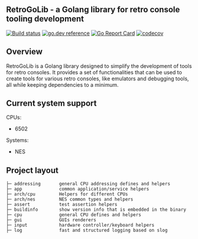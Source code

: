 ## RetroGoLib - a Golang library for retro console tooling development

[![Build status](https://github.com/retroenv/retrogolib/actions/workflows/go.yaml/badge.svg?branch=main)](https://github.com/retroenv/retrogolib/actions)
[![go.dev reference](https://img.shields.io/badge/go.dev-reference-007d9c?logo=go&logoColor=white&style=flat-square)](https://pkg.go.dev/github.com/retroenv/retrogolib)
[![Go Report Card](https://goreportcard.com/badge/github.com/retroenv/retrogolib)](https://goreportcard.com/report/github.com/retroenv/retrogolib)
[![codecov](https://codecov.io/gh/retroenv/retrogolib/branch/main/graph/badge.svg?token=jiBBxNmmVB)](https://app.codecov.io/gh/retroenv/retrogolib)

## Overview

RetroGoLib is a Golang library designed to simplify the development of tools for retro consoles.
It provides a set of functionalities that can be used to create tools for various retro consoles,
like emulators and debugging tools, all while keeping dependencies to a minimum.

## Current system support

CPUs:
- 6502

Systems:
- NES

## Project layout

    ├─ addressing       general CPU addressing defines and helpers
    ├─ app              common application/service helpers
    ├─ arch/cpu         Helpers for different CPUs
    ├─ arch/nes         NES common types and helpers
    ├─ assert           test assertion helpers
    ├─ buildinfo        show version info that is embedded in the binary
    ├─ cpu              general CPU defines and helpers
    ├─ gui              GUIs renderers
    ├─ input            hardware controller/keyboard helpers
    ├─ log              fast and structured logging based on slog
